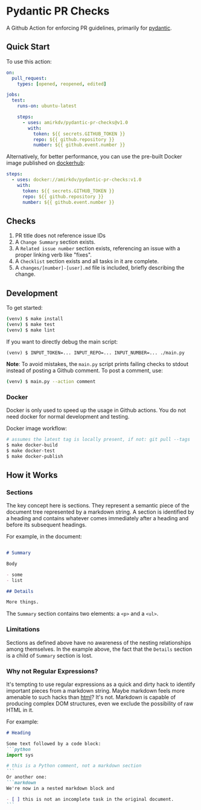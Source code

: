 # Pydantic PR Checks

A Github Action for enforcing PR guidelines, primarily for [pydantic].

[pydantic]: https://github.com/samuelcolvin/pydantic

## Quick Start

To use this action:

```yaml
on:
  pull_request:
    types: [opened, reopened, edited]

jobs:
  test:
    runs-on: ubuntu-latest

    steps:
      - uses: amirkdv/pydantic-pr-checks@v1.0
        with:
          token: ${{ secrets.GITHUB_TOKEN }}
          repo: ${{ github.repository }}
          number: ${{ github.event.number }}
```

Alternatively, for better performance, you can use the pre-built Docker image
published on [dockerhub]:

```yaml
steps:
  - uses: docker://amirkdv/pydantic-pr-checks:v1.0
    with:
      token: ${{ secrets.GITHUB_TOKEN }}
      repo: ${{ github.repository }}
      number: ${{ github.event.number }}
```

[dockerhub]: https://hub.docker.com/repository/docker/amirkdv/pydantic-pr-checks/

## Checks

1. PR title does not reference issue IDs
2. A `Change Summary` section exists.
3. A `Related issue number` section exists, referencing an issue with a proper
   linking verb like "fixes".
4. A `Checklist` section exists and all tasks in it are complete.
5. A `changes/[number]-[user].md` file is included, briefly describing the change.

## Development

To get started:

```sh
(venv) $ make install
(venv) $ make test
(venv) $ make lint
```

If you want to directly debug the main script:
```
(venv) $ INPUT_TOKEN=... INPUT_REPO=... INPUT_NUMBER=... ./main.py
```

**Note**: To avoid mistakes, the `main.py` script prints failing checks to
stdout instead of posting a Github comment. To post a comment, use:

```sh
(venv) $ main.py --action comment
```

### Docker

Docker is only used to speed up the usage in Github actions. You do not need
docker for normal development and testing.

Docker image workflow:

```sh
# assumes the latest tag is locally present, if not: git pull --tags
$ make docker-build
$ make docker-test
$ make docker-publish
```

## How it Works

### Sections

The key concept here is sections. They represent a semantic piece of the
document tree represented by a markdown string. A section is identified by a
heading and contains whatever comes immediately after a heading and before its
subsequent headings.

For example, in the document:
```markdown

# Summary

Body

- some
- list

## Details

More things.
```
The `Summary` section contains two elements: a `<p>` and a `<ul>`.

### Limitations

Sections as defined above have no awareness of the nesting relationships among
themselves. In the example above, the fact that the `Details` section is a child
of `Summary` section is lost.

### Why not Regular Expressions?

It's tempting to use regular expressions as a quick and dirty hack to identify
important pieces from a markdown string. Maybe markdown feels more amenable to
such hacks than [html]? It's not. Markdown is capable of producing complex DOM
structures, even we exclude the possibility of raw HTML in it.

[html]: https://stackoverflow.com/a/1732454

For example:

~~~markdown
# Heading

Some text followed by a code block:
```python
import sys

# this is a Python comment, not a markdown section
```
Or another one:
```markdown
We're now in a nested markdown block and

- [ ] this is not an incomplete task in the original document.
```
~~~
